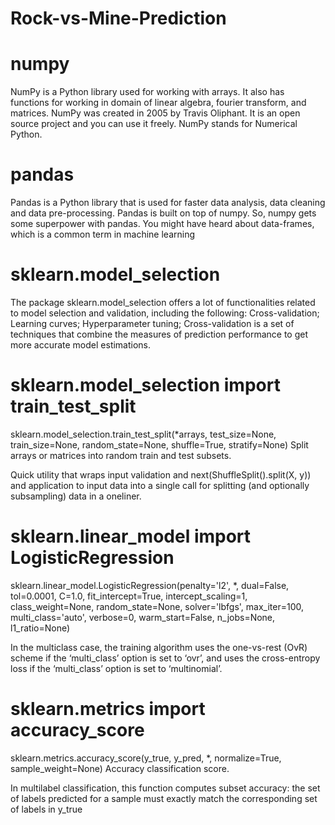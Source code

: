 # Rock-vs-Mine-Prediction
# numpy
NumPy is a Python library used for working with arrays. It also has functions for working in domain of linear algebra, fourier transform, and matrices. NumPy was created in 2005 by Travis Oliphant. It is an open source project and you can use it freely. NumPy stands for Numerical Python.
# pandas
Pandas is a Python library that is used for faster data analysis, data cleaning and data pre-processing. Pandas is built on top of numpy. So, numpy gets some superpower with pandas. You might have heard about data-frames, which is a common term in machine learning
# sklearn.model_selection
The package sklearn.model_selection offers a lot of functionalities related to model selection and validation, including the following: Cross-validation; Learning curves; Hyperparameter tuning; Cross-validation is a set of techniques that combine the measures of prediction performance to get more accurate model estimations.
# sklearn.model_selection import train_test_split
sklearn.model_selection.train_test_split(*arrays, test_size=None, train_size=None, random_state=None, shuffle=True, stratify=None) Split arrays or matrices into random train and test subsets.

Quick utility that wraps input validation and next(ShuffleSplit().split(X, y)) and application to input data into a single call for splitting (and optionally subsampling) data in a oneliner.

# sklearn.linear_model import LogisticRegression
sklearn.linear_model.LogisticRegression(penalty='l2', *, dual=False, tol=0.0001, C=1.0, fit_intercept=True, intercept_scaling=1, class_weight=None, random_state=None, solver='lbfgs', max_iter=100, multi_class='auto', verbose=0, warm_start=False, n_jobs=None, l1_ratio=None)

In the multiclass case, the training algorithm uses the one-vs-rest (OvR) scheme if the ‘multi_class’ option is set to ‘ovr’, and uses the cross-entropy loss if the ‘multi_class’ option is set to ‘multinomial’.

# sklearn.metrics import accuracy_score
sklearn.metrics.accuracy_score(y_true, y_pred, *, normalize=True, sample_weight=None) Accuracy classification score.

In multilabel classification, this function computes subset accuracy: the set of labels predicted for a sample must exactly match the corresponding set of labels in y_true
